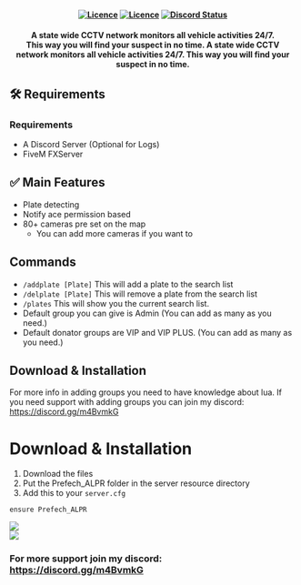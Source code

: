 <h4 align="center">
	<a href="https://github.com/JokeDevil/JD_Perms/releases/latest" title=""><img alt="Licence" src="https://img.shields.io/github/release/JokeDevil/JD_Perms.svg"></a>
	<a href="LICENSE" title=""><img alt="Licence" src="https://img.shields.io/github/license/JokeDevil/JD_Perms.svg"></a>
	<a href="https://discord.gg/m4BvmkG" title=""><img alt="Discord Status" src="https://discordapp.com/api/guilds/721339695199682611/widget.png"></a>
</h4>

<h4 align="center">
A state wide CCTV network monitors all vehicle activities 24/7. <br>
This way you will find your suspect in no time.
A state wide CCTV network monitors all vehicle activities 24/7. This way you will find your suspect in no time.
</h5>

## 🛠  Requirements
### Requirements
- A Discord Server (Optional for Logs)
- FiveM FXServer

## ✅ Main Features
- Plate detecting
- Notify ace permission based
- 80+ cameras pre set on the map
  - You can add more cameras if you want to

## Commands
- `/addplate [Plate]`   This will add a plate to the search list
- `/delplate [Plate]`   This will remove a plate from the search list
- `/plates`             This will show you the current search list.
- Default group you can give is Admin (You can add as many as you need.)
- Default donator groups are VIP and VIP PLUS. (You can add as many as you need.)

## Download & Installation
For more info in adding groups you need to have knowledge about lua.
If you need support with adding groups you can join my discord: https://discord.gg/m4BvmkG


# Download & Installation
1. Download the files
2. Put the Prefech_ALPR folder in the server resource directory
3. Add this to your `server.cfg`
```
ensure Prefech_ALPR
```
<img src="https://prefech.com/img/Github/Prefech_ALPR/MapCounty.png"><br>
<img src="https://prefech.com/img/Github/Prefech_ALPR/MapCity.png">

### For more support join my discord: https://discord.gg/m4BvmkG

